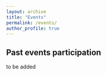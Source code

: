 ```yaml
---
layout: archive
title: "Events"
permalink: /events/
author_profile: true
---
```


<h2>Past events participation</h2>
to be added
